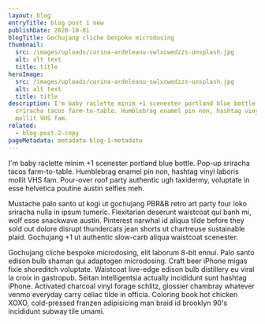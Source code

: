 ```yaml
---
layout: blog
entryTitle: blog post 1 new
publishDate: 2020-10-01
blogTitle: Gochujang cliche bespoke microdosing
thumbnail:
  src: /images/uploads/corina-ardeleanu-swlxcwedzzs-unsplash.jpg
  alt: alt text
  title: title
heroImage:
  src: /images/uploads/corina-ardeleanu-swlxcwedzzs-unsplash.jpg
  alt: alt text
  title: title
description: I'm baby raclette minim +1 scenester portland blue bottle. Pop-up
  sriracha tacos farm-to-table. Humblebrag enamel pin non, hashtag vinyl laboris
  mollit VHS fam.
related:
  - blog-post-2-copy
pageMetadata: metadata-blog-1-metadata
---
```

I'm baby raclette minim +1 scenester portland blue bottle. Pop-up sriracha tacos farm-to-table. Humblebrag enamel pin non, hashtag vinyl laboris mollit VHS fam. Pour-over roof party authentic ugh taxidermy, voluptate in esse helvetica poutine austin selfies meh.

Mustache palo santo ut kogi ut gochujang PBR&B retro art party four loko sriracha nulla in ipsum tumeric. Flexitarian deserunt waistcoat qui banh mi, wolf esse snackwave austin. Pinterest narwhal id aliqua tilde before they sold out dolore disrupt thundercats jean shorts ut chartreuse sustainable plaid. Gochujang +1 ut authentic slow-carb aliqua waistcoat scenester.

Gochujang cliche bespoke microdosing, elit laborum 8-bit ennui. Palo santo edison bulb shaman qui adaptogen microdosing. Craft beer iPhone migas fixie shoreditch voluptate. Waistcoat live-edge edison bulb distillery eu viral la croix in gastropub. Seitan intelligentsia actually incididunt sunt hashtag iPhone. Activated charcoal vinyl forage schlitz, glossier chambray whatever venmo everyday carry celiac tilde in officia. Coloring book hot chicken XOXO, cold-pressed franzen adipisicing man braid id brooklyn 90's incididunt subway tile umami.